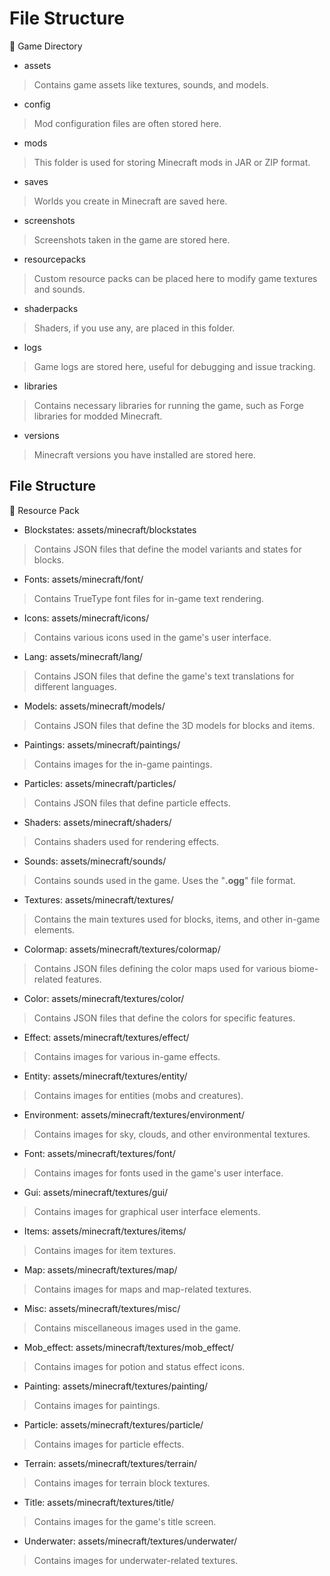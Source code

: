 # File Structure

:memo: Game Directory

- assets
> Contains game assets like textures, sounds, and models.
- config
> Mod configuration files are often stored here.
- mods
> This folder is used for storing Minecraft mods in JAR or ZIP format.
- saves
> Worlds you create in Minecraft are saved here.
- screenshots
> Screenshots taken in the game are stored here.
- resourcepacks
> Custom resource packs can be placed here to modify game textures and sounds.
- shaderpacks
> Shaders, if you use any, are placed in this folder.
- logs
> Game logs are stored here, useful for debugging and issue tracking.
- libraries
> Contains necessary libraries for running the game, such as Forge libraries for modded Minecraft.
- versions
> Minecraft versions you have installed are stored here.

## File Structure

:memo: Resource Pack

- Blockstates: assets/minecraft/blockstates
> Contains JSON files that define the model variants and states for blocks.
- Fonts: assets/minecraft/font/
> Contains TrueType font files for in-game text rendering.
- Icons: assets/minecraft/icons/
> Contains various icons used in the game's user interface. 
- Lang: assets/minecraft/lang/
> Contains JSON files that define the game's text translations for different languages.
- Models: assets/minecraft/models/
> Contains JSON files that define the 3D models for blocks and items.
- Paintings: assets/minecraft/paintings/
> Contains images for the in-game paintings.
- Particles: assets/minecraft/particles/
> Contains JSON files that define particle effects.
- Shaders: assets/minecraft/shaders/
> Contains shaders used for rendering effects.
- Sounds: assets/minecraft/sounds/
> Contains sounds used in the game. Uses the "**.ogg**" file format.
- Textures: assets/minecraft/textures/
> Contains the main textures used for blocks, items, and other in-game elements.
  - Colormap: assets/minecraft/textures/colormap/
> Contains JSON files defining the color maps used for various biome-related features.
  - Color: assets/minecraft/textures/color/
> Contains JSON files that define the colors for specific features.
  - Effect: assets/minecraft/textures/effect/
> Contains images for various in-game effects.
  - Entity: assets/minecraft/textures/entity/
> Contains images for entities (mobs and creatures).
  - Environment: assets/minecraft/textures/environment/
> Contains images for sky, clouds, and other environmental textures.
  - Font: assets/minecraft/textures/font/
> Contains images for fonts used in the game's user interface.
  - Gui: assets/minecraft/textures/gui/
>  Contains images for graphical user interface elements.
  - Items: assets/minecraft/textures/items/
>  Contains images for item textures.
  - Map: assets/minecraft/textures/map/
> Contains images for maps and map-related textures.
  - Misc: assets/minecraft/textures/misc/
> Contains miscellaneous images used in the game.
  - Mob_effect: assets/minecraft/textures/mob_effect/
> Contains images for potion and status effect icons.
  - Painting: assets/minecraft/textures/painting/
> Contains images for paintings.
  - Particle: assets/minecraft/textures/particle/
>  Contains images for particle effects.
  - Terrain: assets/minecraft/textures/terrain/
> Contains images for terrain block textures.
  - Title: assets/minecraft/textures/title/
> Contains images for the game's title screen.
  - Underwater: assets/minecraft/textures/underwater/
> Contains images for underwater-related textures.
